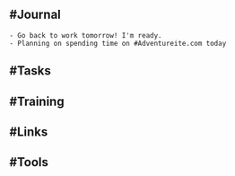 ## #Journal
	- Go back to work tomorrow! I'm ready.
	- Planning on spending time on #Adventureite.com today
## #Tasks
## #Training
## #Links
## #Tools